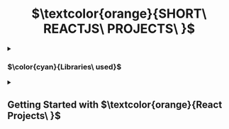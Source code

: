 <h1 align="center"> $\textcolor{orange}{SHORT\ REACTJS\ PROJECTS\ }$
</h1>
<details>
<summary>

### $\color{cyan}{Libraries\ used}$

 </summary>

- $\color{lightgreen}{React\ Icons}$
  

</details>

<details>
<summary>


## Getting Started with $\textcolor{orange}{React Projects\ }$
 </summary>

<details>
<summary>

### $\color{cyan}{Accodian}$


 </summary>

 Upon selection of the content colapses and clicking back will close the colapseable content.

- $\color{lightgreen}{Multi\ Seletion}$ -   will allow user to view multiple content.

- $\color{lightgreen}{Single\ Seletion}$ -   will allow user to view one content at a time.


</details>


<details>
<summary>

### $\color{cyan}{Tree-view}$


 </summary>

 Side bar navigation drop down nesting to view child seletion.


 - $\color{lightgreen}{select\ +}$ -   View nesting child selection option.content.

- $\color{lightgreen}{select\ -}$ -   Close nesting selection.

</details>

</details>

